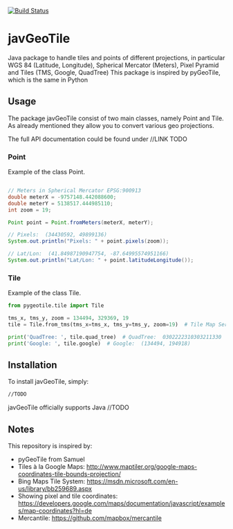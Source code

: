 [![Build Status](https://travis-ci.org/geometalab/pyGeoTile.svg?branch=master)](https://travis-ci.org/geometalab/pyGeoTile)
# javGeoTile
Java package to handle tiles and points of different projections, in particular WGS 84 (Latitude, Longitude), Spherical Mercator (Meters), Pixel Pyramid and Tiles (TMS, Google, QuadTree)
This package is inspired by pyGeoTile, which is the same in Python

## Usage
The package javGeoTile consist of two main classes, namely Point and Tile.
As already mentioned they allow you to convert various geo projections.

The full API documentation could be found under //LINK TODO

### Point
Example of the class Point.
```java

// Meters in Spherical Mercator EPSG:900913
double meterX = -9757148.442088600;
double meterY = 5138517.444985110;
int zoom = 19;

Point point = Point.fromMeters(meterX, meterY);

// Pixels:  (34430592, 49899136)
System.out.println("Pixels: " + point.pixels(zoom));

// Lat/Lon:  (41.84987190947754, -87.64995574951166)
System.out.println("Lat/Lon: " + point.latitudeLongitude());
```

### Tile
Example of the class Tile.
```python
from pygeotile.tile import Tile

tms_x, tms_y, zoom = 134494, 329369, 19
tile = Tile.from_tms(tms_x=tms_x, tms_y=tms_y, zoom=19)  # Tile Map Service (TMS) X Y and zoom

print('QuadTree: ', tile.quad_tree)  # QuadTree:  0302222310303211330
print('Google: ', tile.google)  # Google:  (134494, 194918)
```

## Installation
To install javGeoTile, simply:
```bash
//TODO

```
javGeoTile officially supports Java //TODO

## Notes
This repository is inspired by:
 - pyGeoTile from Samuel
 - Tiles à la Google Maps: http://www.maptiler.org/google-maps-coordinates-tile-bounds-projection/
 - Bing Maps Tile System: https://msdn.microsoft.com/en-us/library/bb259689.aspx
 - Showing pixel and tile coordinates: https://developers.google.com/maps/documentation/javascript/examples/map-coordinates?hl=de
 - Mercantile: https://github.com/mapbox/mercantile
